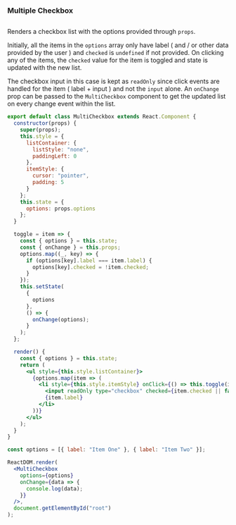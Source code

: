 ### Multiple Checkbox

##

Renders a checkbox list with the options provided through `props`.

Initially, all the items in the `options` array only have label ( and / or other data provided by the user ) and `checked` is `undefined` if not provided. On clicking any of the items, the `checked` value for the item is toggled and state is updated with the new list.

The checkbox input in this case is kept as `readOnly` since click events are handled for the item ( label + input ) and not the `input` alone. An `onChange` prop can be passed to the `MultiCheckbox` component to get the updated list on every change event within the list.

```jsx
export default class MultiCheckbox extends React.Component {
  constructor(props) {
    super(props);
    this.style = {
      listContainer: {
        listStyle: "none",
        paddingLeft: 0
      },
      itemStyle: {
        cursor: "pointer",
        padding: 5
      }
    };
    this.state = {
      options: props.options
    };
  }

  toggle = item => {
    const { options } = this.state;
    const { onChange } = this.props;
    options.map((_, key) => {
      if (options[key].label === item.label) {
        options[key].checked = !item.checked;
      }
    });
    this.setState(
      {
        options
      },
      () => {
        onChange(options);
      }
    );
  };

  render() {
    const { options } = this.state;
    return (
      <ul style={this.style.listContainer}>
        {options.map(item => (
          <li style={this.style.itemStyle} onClick={() => this.toggle(item)}>
            <input readOnly type="checkbox" checked={item.checked || false} />
            {item.label}
          </li>
        ))}
      </ul>
    );
  }
}
```

```jsx
const options = [{ label: "Item One" }, { label: "Item Two" }];

ReactDOM.render(
  <MultiCheckbox
    options={options}
    onChange={data => {
      console.log(data);
    }}
  />,
  document.getElementById("root")
);
```
